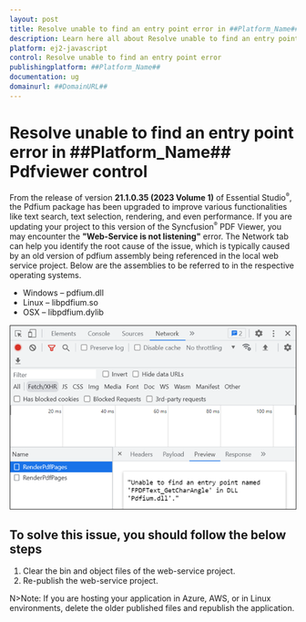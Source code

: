 ```yaml
---
layout: post
title: Resolve unable to find an entry point error in ##Platform_Name## Pdfviewer control | Syncfusion
description: Learn here all about Resolve unable to find an entry point error in Syncfusion ##Platform_Name## Pdfviewer control of Syncfusion Essential JS 2 and more.
platform: ej2-javascript
control: Resolve unable to find an entry point error 
publishingplatform: ##Platform_Name##
documentation: ug
domainurl: ##DomainURL##
---
```


# Resolve unable to find an entry point error in ##Platform_Name## Pdfviewer control

From the release of version **21.1.0.35 (2023 Volume 1)** of Essential Studio<sup style="font-size:70%">&reg;</sup>, the Pdfium package has been upgraded to improve various functionalities like text search, text selection, rendering, and even performance. If you are updating your project to this version of the Syncfusion<sup style="font-size:70%">&reg;</sup> PDF Viewer, you may encounter the **"Web-Service is not listening"** error. The Network tab can help you identify the root cause of the issue, which is typically caused by an old version of pdfium assembly being referenced in the local web service project. Below are the assemblies to be referred to in the respective operating systems.

* Windows – pdfium.dll
* Linux – libpdfium.so
* OSX – libpdfium.dylib

![Error information in the Network tab](../how-to/images/ErrorinformationuintheNetworkTab.png)

## To solve this issue, you should follow the below steps

1. Clear the bin and object files of the web-service project.
2. Re-publish the web-service project.

N>Note: If you are hosting your application in Azure, AWS, or in Linux environments, delete the older published files and republish the application.